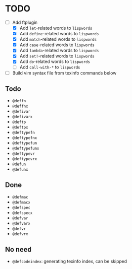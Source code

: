 # TODO

- [ ] Add ftplugin
    - [x] Add `let`-related words to `lispwords`
    - [x] Add `define`-related words to `lispwords`
    - [x] Add `match`-related words to `lispwords`
    - [x] Add `case`-related words to `lispwords`
    - [x] Add `lambda`-related words to `lispwords`
    - [x] Add `set!`-related words to `lispwords`
    - [x] Add `do`-related words to `lispwords`
    - [ ] Add `call-with-*` to `lispwords`
- [ ] Build vim syntax file from texinfo commands below

## Todo

- `@deffn`
- `@deffnx`
- `@defivar`
- `@defivarx`
- `@deftp`
- `@deftpx`
- `@deftypefn`
- `@deftypefnx`
- `@deftypefun`
- `@deftypefunx`
- `@deftypevr`
- `@deftypevrx`
- `@defun`
- `@defunx`

## Done

- `@defmac`
- `@defmacx`
- `@defspec`
- `@defspecx`
- `@defvar`
- `@defvarx`
- `@defvr`
- `@defvrx`

## No need

- `@defcodeindex`: generating texinfo index, can be skipped

